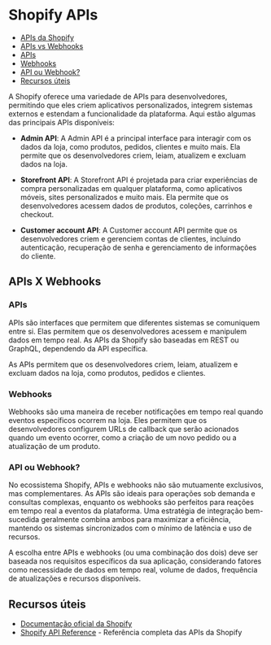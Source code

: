 # Shopify APIs

- [APIs da Shopify](#apis-da-shopify)
- [APIs vs Webhooks](#apis-vs-webhooks)
- [APIs](#apis)
- [Webhooks](#webhooks)
- [API ou Webhook?](#api-ou-webhook)
- [Recursos úteis](#recursos-úteis)

A Shopify oferece uma variedade de APIs para desenvolvedores, permitindo que eles criem aplicativos personalizados, integrem sistemas externos e estendam a funcionalidade da plataforma. Aqui estão algumas das principais APIs disponíveis:

- **Admin API**: A Admin API é a principal interface para interagir com os dados da loja, como produtos, pedidos, clientes e muito mais. Ela permite que os desenvolvedores criem, leiam, atualizem e excluam dados na loja.

- **Storefront API**: A Storefront API é projetada para criar experiências de compra personalizadas em qualquer plataforma, como aplicativos móveis, sites personalizados e muito mais. Ela permite que os desenvolvedores acessem dados de produtos, coleções, carrinhos e checkout.
- **Customer account API**: A Customer account API permite que os desenvolvedores criem e gerenciem contas de clientes, incluindo autenticação, recuperação de senha e gerenciamento de informações do cliente.

## APIs X Webhooks

### APIs

APIs são interfaces que permitem que diferentes sistemas se comuniquem entre si. Elas permitem que os desenvolvedores acessem e manipulem dados em tempo real. As APIs da Shopify são baseadas em REST ou GraphQL, dependendo da API específica.

As APIs permitem que os desenvolvedores criem, leiam, atualizem e excluam dados na loja, como produtos, pedidos e clientes.

### Webhooks

Webhooks são uma maneira de receber notificações em tempo real quando eventos específicos ocorrem na loja. Eles permitem que os desenvolvedores configurem URLs de callback que serão acionados quando um evento ocorrer, como a criação de um novo pedido ou a atualização de um produto.

### API ou Webhook?

No ecossistema Shopify, APIs e webhooks não são mutuamente exclusivos, mas complementares. As APIs são ideais para operações sob demanda e consultas complexas, enquanto os webhooks são perfeitos para reações em tempo real a eventos da plataforma. Uma estratégia de integração bem-sucedida geralmente combina ambos para maximizar a eficiência, mantendo os sistemas sincronizados com o mínimo de latência e uso de recursos.

A escolha entre APIs e webhooks (ou uma combinação dos dois) deve ser baseada nos requisitos específicos da sua aplicação, considerando fatores como necessidade de dados em tempo real, volume de dados, frequência de atualizações e recursos disponíveis.

## Recursos úteis

- [Documentação oficial da Shopify](https://shopify.dev/docs)
- [Shopify API Reference](https://shopify.dev/api/admin-rest) - Referência completa das APIs da Shopify
